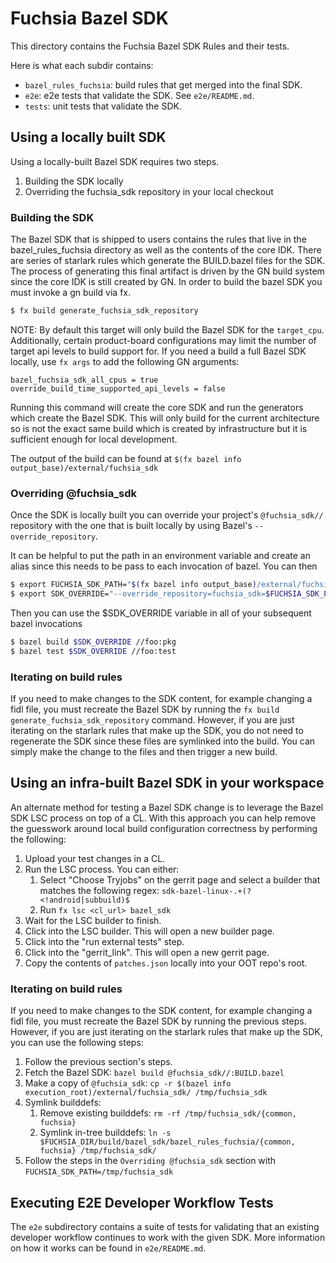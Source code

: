 # Fuchsia Bazel SDK

This directory contains the Fuchsia Bazel SDK Rules and their tests.

Here is what each subdir contains:

- `bazel_rules_fuchsia`: build rules that get merged into the final SDK.
- `e2e`: e2e tests that validate the SDK. See `e2e/README.md`.
- `tests`: unit tests that validate the SDK.

## Using a locally built SDK

Using a locally-built Bazel SDK requires two steps.

1. Building the SDK locally
1. Overriding the fuchsia_sdk repository in your local checkout

### Building the SDK

The Bazel SDK that is shipped to users contains the rules that live in the
bazel_rules_fuchsia directory as well as the contents of the core IDK. There are
series of starlark rules which generate the BUILD.bazel files for the SDK. The
process of generating this final artifact is driven by the GN build system since
the core IDK is still created by GN. In order to build the bazel SDK you must
invoke a gn build via fx.

```bash
$ fx build generate_fuchsia_sdk_repository
```

NOTE: By default this target will only build the Bazel SDK for the `target_cpu`.
Additionally, certain product-board configurations may limit the number of
target api levels to build support for.
If you need a build a full Bazel SDK locally, use `fx args` to add the following
GN arguments:

```
bazel_fuchsia_sdk_all_cpus = true
override_build_time_supported_api_levels = false
```

Running this command will create the core SDK and run the generators which
create the Bazel SDK. This will only build for the current architecture so is
not the exact same build which is created by infrastructure but it is sufficient
enough for local development.

The output of the build can be found at
`$(fx bazel info output_base)/external/fuchsia_sdk`

### Overriding @fuchsia_sdk

Once the SDK is locally built you can override your project's `@fuchsia_sdk//`
repository with the one that is built locally by using Bazel's
`--override_repository`.

It can be helpful to put the path in an environment variable and create an alias
since this needs to be pass to each invocation of bazel. You can then

```bash
$ export FUCHSIA_SDK_PATH="$(fx bazel info output_base)/external/fuchsia_sdk"
$ export SDK_OVERRIDE="--override_repository=fuchsia_sdk=$FUCHSIA_SDK_PATH"
```

Then you can use the $SDK_OVERRIDE variable in all of your subsequent bazel
invocations

```bash
$ bazel build $SDK_OVERRIDE //foo:pkg
$ bazel test $SDK_OVERRIDE //foo:test
```

### Iterating on build rules

If you need to make changes to the SDK content, for example changing a fidl
file, you must recreate the Bazel SDK by running the
`fx build generate_fuchsia_sdk_repository` command. However, if you are just
iterating on the starlark rules that make up the SDK, you do not need to
regenerate the SDK since these files are symlinked into the build. You can
simply make the change to the files and then trigger a new build.

## Using an infra-built Bazel SDK in your workspace

An alternate method for testing a Bazel SDK change is to leverage the Bazel SDK
LSC process on top of a CL.
With this approach you can help remove the guesswork around local build
configuration correctness by performing the following:

1. Upload your test changes in a CL.
2. Run the LSC process. You can either:
    1. Select "Choose Tryjobs" on the gerrit page and select a builder that
       matches the following regex: `sdk-bazel-linux-.+(?<!android|subbuild)$`
    2. Run `fx lsc <cl_url> bazel_sdk`
3. Wait for the LSC builder to finish.
4. Click into the LSC builder. This will open a new builder page.
5. Click into the "run external tests" step.
6. Click into the "gerrit_link". This will open a new gerrit page.
7. Copy the contents of `patches.json` locally into your OOT repo's root.

### Iterating on build rules

If you need to make changes to the SDK content, for example changing a fidl
file, you must recreate the Bazel SDK by running the previous steps. However, if
you are just iterating on the starlark rules that make up the SDK, you can use
the following steps:

1. Follow the previous section's steps.
2. Fetch the Bazel SDK: `bazel build @fuchsia_sdk//:BUILD.bazel`
3. Make a copy of `@fuchsia_sdk`:
   `cp -r $(bazel info execution_root)/external/fuchsia_sdk/ /tmp/fuchsia_sdk`
4. Symlink builddefs:
    1. Remove existing builddefs: `rm -rf /tmp/fuchsia_sdk/{common, fuchsia}`
    2. Symlink in-tree builddefs:
        `ln -s $FUCHSIA_DIR/build/bazel_sdk/bazel_rules_fuchsia/{common, fuchsia} /tmp/fuchsia_sdk/`
5. Follow the steps in the `Overriding @fuchsia_sdk` section with
    `FUCHSIA_SDK_PATH=/tmp/fuchsia_sdk`

## Executing E2E Developer Workflow Tests

The `e2e` subdirectory contains a suite of tests for validating that an existing
developer workflow continues to work with the given SDK. More information on how
it works can be found in `e2e/README.md`.
